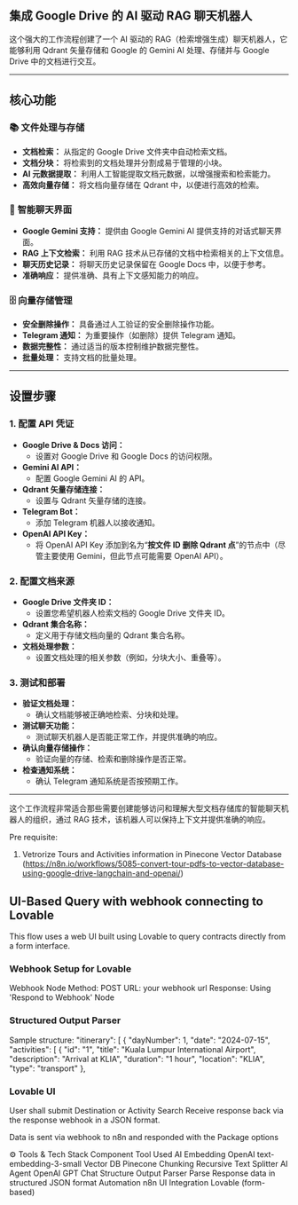 ## 集成 Google Drive 的 AI 驱动 RAG 聊天机器人

这个强大的工作流程创建了一个 AI 驱动的 RAG（检索增强生成）聊天机器人，它能够利用 Qdrant 矢量存储和 Google 的 Gemini AI 处理、存储并与 Google Drive 中的文档进行交互。

------

## 核心功能

### 📚 **文件处理与存储**

- **文档检索：** 从指定的 Google Drive 文件夹中自动检索文档。
- **文档分块：** 将检索到的文档处理并分割成易于管理的小块。
- **AI 元数据提取：** 利用人工智能提取文档元数据，以增强搜索和检索能力。
- **高效向量存储：** 将文档向量存储在 Qdrant 中，以便进行高效的检索。

### 💬 **智能聊天界面**

- **Google Gemini 支持：** 提供由 Google Gemini AI 提供支持的对话式聊天界面。
- **RAG 上下文检索：** 利用 RAG 技术从已存储的文档中检索相关的上下文信息。
- **聊天历史记录：** 将聊天历史记录保留在 Google Docs 中，以便于参考。
- **准确响应：** 提供准确、具有上下文感知能力的响应。

### 🗄️ **向量存储管理**

- **安全删除操作：** 具备通过人工验证的安全删除操作功能。
- **Telegram 通知：** 为重要操作（如删除）提供 Telegram 通知。
- **数据完整性：** 通过适当的版本控制维护数据完整性。
- **批量处理：** 支持文档的批量处理。

------

## 设置步骤

### **1. 配置 API 凭证**

- **Google Drive & Docs 访问：**
  - 设置对 Google Drive 和 Google Docs 的访问权限。
- **Gemini AI API：**
  - 配置 Google Gemini AI 的 API。
- **Qdrant 矢量存储连接：**
  - 设置与 Qdrant 矢量存储的连接。
- **Telegram Bot：**
  - 添加 Telegram 机器人以接收通知。
- **OpenAI API Key：**
  - 将 OpenAI API Key 添加到名为“**按文件 ID 删除 Qdrant 点**”的节点中（尽管主要使用 Gemini，但此节点可能需要 OpenAI API）。

### **2. 配置文档来源**

- **Google Drive 文件夹 ID：**
  - 设置您希望机器人检索文档的 Google Drive 文件夹 ID。
- **Qdrant 集合名称：**
  - 定义用于存储文档向量的 Qdrant 集合名称。
- **文档处理参数：**
  - 设置文档处理的相关参数（例如，分块大小、重叠等）。

### **3. 测试和部署**

- **验证文档处理：**
  - 确认文档能够被正确地检索、分块和处理。
- **测试聊天功能：**
  - 测试聊天机器人是否能正常工作，并提供准确的响应。
- **确认向量存储操作：**
  - 验证向量的存储、检索和删除操作是否正常。
- **检查通知系统：**
  - 确认 Telegram 通知系统是否按预期工作。

------

这个工作流程非常适合那些需要创建能够访问和理解大型文档存储库的智能聊天机器人的组织，通过 RAG 技术，该机器人可以保持上下文并提供准确的响应。

Pre requisite:
1. Vetrorize Tours and Activities information in Pinecone Vector Database 
(https://n8n.io/workflows/5085-convert-tour-pdfs-to-vector-database-using-google-drive-langchain-and-openai/)


## UI-Based Query with webhook connecting to Lovable
This flow uses a web UI built using Lovable to query contracts directly from a form interface.

### Webhook Setup for Lovable
Webhook Node
Method: POST
URL: your webhook url
Response: Using 'Respond to Webhook' Node

### Structured Output Parser
Sample structure:
  "itinerary": [
    {
      "dayNumber": 1,
      "date": "2024-07-15",
      "activities": [
        {
          "id": "1",
          "title": "Kuala Lumpur International Airport",
          "description": "Arrival at KLIA",
          "duration": "1 hour",
          "location": "KLIA",
          "type": "transport"
        },



### Lovable UI
User shall submit Destination or Activity Search
Receive response back via the response webhook in a JSON format. 

Data is sent via webhook to n8n and responded with the Package options


⚙️ Tools & Tech Stack
Component	            Tool Used
AI Embedding	            OpenAI text-embedding-3-small
Vector DB	            Pinecone
Chunking	            Recursive Text Splitter
AI Agent	            OpenAI GPT Chat
Structure Output Parser	    Parse Response data in structured JSON format
Automation	            n8n
UI Integration	Lovable (form-based)